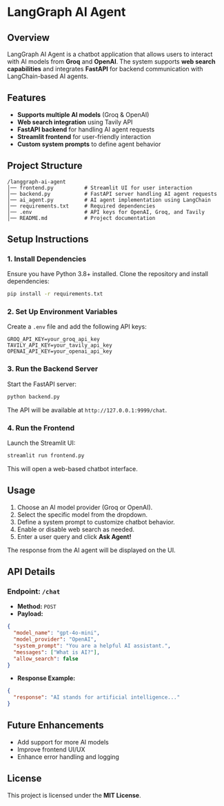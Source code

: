 # LangGraph AI Agent  

## Overview  
LangGraph AI Agent is a chatbot application that allows users to interact with AI models from **Groq** and **OpenAI**. The system supports **web search capabilities** and integrates **FastAPI** for backend communication with LangChain-based AI agents.  

## Features  
- **Supports multiple AI models** (Groq & OpenAI)  
- **Web search integration** using Tavily API  
- **FastAPI backend** for handling AI agent requests  
- **Streamlit frontend** for user-friendly interaction  
- **Custom system prompts** to define agent behavior  

## Project Structure  
```
/langgraph-ai-agent
│── frontend.py          # Streamlit UI for user interaction
│── backend.py           # FastAPI server handling AI agent requests
│── ai_agent.py          # AI agent implementation using LangChain
│── requirements.txt     # Required dependencies
│── .env                 # API keys for OpenAI, Groq, and Tavily
│── README.md            # Project documentation
```


## Setup Instructions  

### 1. Install Dependencies  
Ensure you have Python 3.8+ installed. Clone the repository and install dependencies:  
```sh
pip install -r requirements.txt
```

### 2. Set Up Environment Variables  
Create a `.env` file and add the following API keys:  
```
GROQ_API_KEY=your_groq_api_key
TAVILY_API_KEY=your_tavily_api_key
OPENAI_API_KEY=your_openai_api_key
```

### 3. Run the Backend Server  
Start the FastAPI server:  
```sh
python backend.py
```
The API will be available at `http://127.0.0.1:9999/chat`.

### 4. Run the Frontend  
Launch the Streamlit UI:  
```sh
streamlit run frontend.py
```
This will open a web-based chatbot interface.

## Usage  
1. Choose an AI model provider (Groq or OpenAI).  
2. Select the specific model from the dropdown.  
3. Define a system prompt to customize chatbot behavior.  
4. Enable or disable web search as needed.  
5. Enter a user query and click **Ask Agent!**  

The response from the AI agent will be displayed on the UI.

## API Details  

### Endpoint: `/chat`  
- **Method:** `POST`  
- **Payload:**  
```json
{
  "model_name": "gpt-4o-mini",
  "model_provider": "OpenAI",
  "system_prompt": "You are a helpful AI assistant.",
  "messages": ["What is AI?"],
  "allow_search": false
}
```

- **Response Example:**  
```json
{
  "response": "AI stands for artificial intelligence..."
}
```

## Future Enhancements  
- Add support for more AI models  
- Improve frontend UI/UX  
- Enhance error handling and logging  

## License  
This project is licensed under the **MIT License**.
